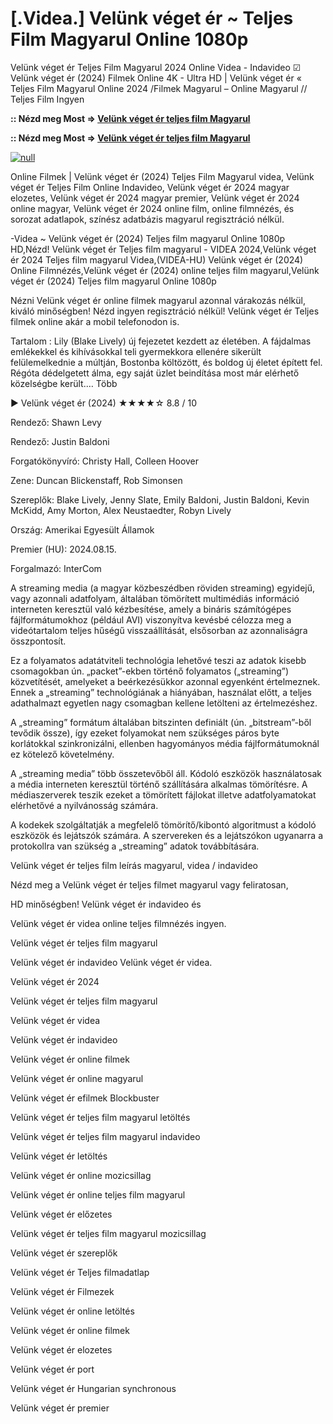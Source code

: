 # [.Videa.] Velünk véget ér ~ Teljes Film Magyarul Online 1080p

Velünk véget ér Teljes Film Magyarul 2024 Online Videa - Indavideo ☑ Velünk véget ér (2024) Filmek Online 4K - Ultra HD | Velünk véget ér « Teljes Film Magyarul Online 2024 /Filmek Magyarul – Online Magyarul // Teljes Film Ingyen

**:: Nézd meg Most => [Velünk véget ér teljes film Magyarul](https://t.co/MgGVY4MPhf)**

**:: Nézd meg Most => [Velünk véget ér teljes film Magyarul](https://t.co/MgGVY4MPhf)**

[![null](https://static.wixstatic.com/media/855a25_043b5abeb4ae4d35ac003198e7fe56ed~mv2.gif)](https://t.co/MgGVY4MPhf)

Online Filmek | Velünk véget ér (2024) Teljes Film Magyarul videa, Velünk véget ér Teljes Film Online Indavideo, Velünk véget ér 2024 magyar elozetes, Velünk véget ér 2024 magyar premier, Velünk véget ér 2024 online magyar, Velünk véget ér 2024 online film, online filmnézés, és sorozat adatlapok, színész adatbázis magyarul regisztráció nélkül.

-Videa ~ Velünk véget ér (2024) Teljes film magyarul Online 1080p HD,Nézd! Velünk véget ér Teljes film magyarul - VIDEA 2024,Velünk véget ér 2024 Teljes film magyarul Videa,(VIDEA-HU) Velünk véget ér (2024) Online Filmnézés,Velünk véget ér (2024) online teljes film magyarul,Velünk véget ér (2024) Teljes film magyarul Online 1080p

Nézni Velünk véget ér online filmek magyarul azonnal várakozás nélkül, kiváló minőségben! Nézd ingyen regisztráció nélkül! Velünk véget ér Teljes filmek online akár a mobil telefonodon is.

Tartalom : Lily (Blake Lively) új fejezetet kezdett az életében. A fájdalmas emlékekkel és kihívásokkal teli gyermekkora ellenére sikerült felülemelkednie a múltján, Bostonba költözött, és boldog új életet épített fel. Régóta dédelgetett álma, egy saját üzlet beindítása most már elérhető közelségbe került.… Több

▶️ Velünk véget ér (2024) ★★★★☆ 8.8 / 10

Rendező: Shawn Levy

Rendező: Justin Baldoni

Forgatókönyvíró: Christy Hall, Colleen Hoover

Zene: Duncan Blickenstaff, Rob Simonsen

Szereplők: Blake Lively, Jenny Slate, Emily Baldoni, Justin Baldoni, Kevin McKidd, Amy Morton, Alex Neustaedter, Robyn Lively

Ország: Amerikai Egyesült Államok

Premier (HU): 2024.08.15.

Forgalmazó: InterCom

A streaming media (a magyar közbeszédben röviden streaming) egyidejű, vagy azonnali adatfolyam, általában tömörített multimédiás információ interneten keresztül való kézbesítése, amely a bináris számítógépes fájlformátumokhoz (például AVI) viszonyítva kevésbé célozza meg a videótartalom teljes hűségű visszaállítását, elsősorban az azonnaliságra összpontosít.

Ez a folyamatos adatátviteli technológia lehetővé teszi az adatok kisebb csomagokban ún. „packet”-ekben történő folyamatos („streaming”) közvetítését, amelyeket a beérkezésükkor azonnal egyenként értelmeznek. Ennek a „streaming” technológiának a hiányában, használat előtt, a teljes adathalmazt egyetlen nagy csomagban kellene letölteni az értelmezéshez.

A „streaming” formátum általában bitszinten definiált (ún. „bitstream”-ből tevődik össze), így ezeket folyamokat nem szükséges páros byte korlátokkal szinkronizálni, ellenben hagyományos média fájlformátumoknál ez kötelező követelmény.

A „streaming media” több összetevőből áll. Kódoló eszközök használatosak a média interneten keresztül történő szállítására alkalmas tömörítésre. A médiaszerverek teszik ezeket a tömörített fájlokat illetve adatfolyamatokat elérhetővé a nyilvánosság számára.

A kodekek szolgáltatják a megfelelő tömörítő/kibontó algoritmust a kódoló eszközök és lejátszók számára. A szervereken és a lejátszókon ugyanarra a protokollra van szükség a „streaming” adatok továbbítására.

Velünk véget ér teljes film leírás magyarul, videa / indavideo

Nézd meg a Velünk véget ér teljes filmet magyarul vagy feliratosan, 

HD minőségben! Velünk véget ér indavideo és 

Velünk véget ér videa online teljes filmnézés ingyen. 

Velünk véget ér teljes film magyarul 

Velünk véget ér indavideo Velünk véget ér videa.

Velünk véget ér 2024

Velünk véget ér teljes film magyarul

Velünk véget ér videa

Velünk véget ér indavideo

Velünk véget ér online filmek

Velünk véget ér online magyarul

Velünk véget ér efilmek Blockbuster

Velünk véget ér teljes film magyarul letöltés

Velünk véget ér teljes film magyarul indavideo

Velünk véget ér letöltés

Velünk véget ér online mozicsillag

Velünk véget ér online teljes film magyarul

Velünk véget ér előzetes

Velünk véget ér teljes film magyarul mozicsillag

Velünk véget ér szereplők

Velünk véget ér Teljes filmadatlap

Velünk véget ér Filmezek

Velünk véget ér online letöltés

Velünk véget ér online filmek

Velünk véget ér elozetes

Velünk véget ér port

Velünk véget ér Hungarian synchronous

Velünk véget ér premier
